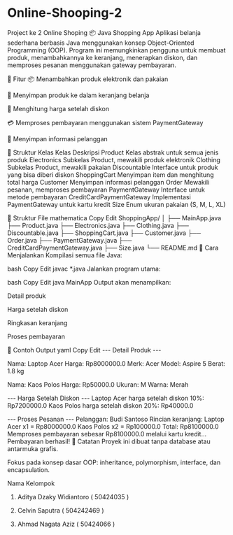 # Online-Shooping-2
Project ke 2 Online Shoping
📦 Java Shopping App
Aplikasi belanja sederhana berbasis Java menggunakan konsep Object-Oriented Programming (OOP). Program ini memungkinkan pengguna untuk membuat produk, menambahkannya ke keranjang, menerapkan diskon, dan memproses pesanan menggunakan gateway pembayaran.

🚀 Fitur
📦 Menambahkan produk elektronik dan pakaian

🛒 Menyimpan produk ke dalam keranjang belanja

🎁 Menghitung harga setelah diskon

💳 Memproses pembayaran menggunakan sistem PaymentGateway

👤 Menyimpan informasi pelanggan

🧱 Struktur Kelas
Kelas	Deskripsi
Product	Kelas abstrak untuk semua jenis produk
Electronics	Subkelas Product, mewakili produk elektronik
Clothing	Subkelas Product, mewakili pakaian
Discountable	Interface untuk produk yang bisa diberi diskon
ShoppingCart	Menyimpan item dan menghitung total harga
Customer	Menyimpan informasi pelanggan
Order	Mewakili pesanan, memproses pembayaran
PaymentGateway	Interface untuk metode pembayaran
CreditCardPaymentGateway	Implementasi PaymentGateway untuk kartu kredit
Size	Enum ukuran pakaian (S, M, L, XL)

📂 Struktur File
mathematica
Copy
Edit
ShoppingApp/
│
├── MainApp.java
├── Product.java
├── Electronics.java
├── Clothing.java
├── Discountable.java
├── ShoppingCart.java
├── Customer.java
├── Order.java
├── PaymentGateway.java
├── CreditCardPaymentGateway.java
├── Size.java
└── README.md
🧪 Cara Menjalankan
Kompilasi semua file Java:

bash
Copy
Edit
javac *.java
Jalankan program utama:

bash
Copy
Edit
java MainApp
Output akan menampilkan:

Detail produk

Harga setelah diskon

Ringkasan keranjang

Proses pembayaran

📝 Contoh Output
yaml
Copy
Edit
--- Detail Produk ---

Nama: Laptop Acer
Harga: Rp8000000.0
Merk: Acer
Model: Aspire 5
Berat: 1.8 kg

Nama: Kaos Polos
Harga: Rp50000.0
Ukuran: M
Warna: Merah

--- Harga Setelah Diskon ---
Laptop Acer harga setelah diskon 10%: Rp7200000.0
Kaos Polos harga setelah diskon 20%: Rp40000.0

--- Proses Pesanan ---
Pelanggan: Budi Santoso
Rincian keranjang:
Laptop Acer x1 = Rp8000000.0
Kaos Polos x2 = Rp100000.0
Total: Rp8100000.0
Memproses pembayaran sebesar Rp8100000.0 melalui kartu kredit...
Pembayaran berhasil!
📌 Catatan
Proyek ini dibuat tanpa database atau antarmuka grafis.

Fokus pada konsep dasar OOP: inheritance, polymorphism, interface, dan encapsulation.

Nama Kelompok
1. Aditya Dzaky Widiantoro ( 50424035 )
   
2. Celvin Saputra ( 504242469 )

3. Ahmad Nagata Aziz ( 50424066 )

